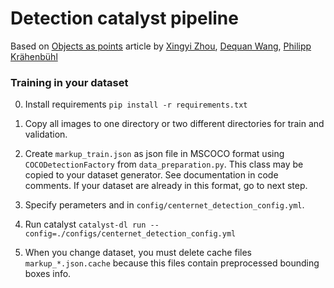 # Detection catalyst pipeline

Based on [Objects as points](https://arxiv.org/abs/1904.07850) article by [Xingyi Zhou](https://arxiv.org/search/cs?searchtype=author&query=Zhou%2C+X), [Dequan Wang](https://arxiv.org/search/cs?searchtype=author&query=Wang%2C+D), [Philipp Krähenbühl](https://arxiv.org/search/cs?searchtype=author&query=Kr%C3%A4henb%C3%BChl%2C+P)

### Training in your dataset
0. Install requirements ```pip install -r requirements.txt```

1. Copy all images to one directory or two different directories for train and validation.

1. Create ```markup_train.json``` as json file in MSCOCO format using ```COCODetectionFactory``` from ```data_preparation.py```. This class may be copied to your dataset generator. See documentation in code comments.  If your dataset are already in this format, go to next step.

1. Specify perameters and in ```config/centernet_detection_config.yml```.

1. Run catalyst ```catalyst-dl run --config=./configs/centernet_detection_config.yml```

1. When you change dataset, you must delete cache files ```markup_*.json.cache``` because this files contain preprocessed bounding boxes info.